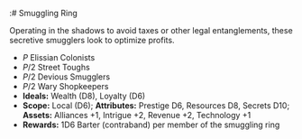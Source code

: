 :# Smuggling Ring

Operating in the shadows to avoid taxes or other legal entanglements,
these secretive smugglers look to optimize profits.

  - *P* Elissian Colonists
  - *P*/2 Street Toughs
  - *P*/2 Devious Smugglers
  - *P*/2 Wary Shopkeepers
  - **Ideals:** Wealth (D8), Loyalty (D6)
  - **Scope:** Local (D6); **Attributes:** Prestige D6, Resources D8,
    Secrets D10; **Assets:** Alliances +1, Intrigue +2, Revenue +2,
    Technology +1
  - **Rewards:** 1D6 Barter (contraband) per member of the smuggling
    ring

